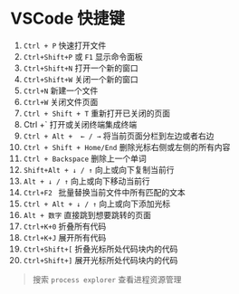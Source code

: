 <!--
 * @Author: JohnJeep

 * @Date: 2019-09-11 13:46:17

 * @LastEditTime: 2021-11-13 14:27:42

 * @LastEditors: DESKTOP-0S33AUT

 * @Description: VSCode常用快捷键说明

 * -->

  # VSCode 快捷键

1. `Ctrl + P` 快速打开文件
2. `Ctrl+Shift+P` 或 `F1` 显示命令面板
3. `Ctrl+Shift+N` 打开一个新的窗口
4. `Ctrl+Shift+W` 关闭一个新的窗口
5. `Ctrl+N`  新建一个文件
6. `Ctrl+W` 关闭文件页面
7. `Ctrl + Shift + T` 重新打开已关闭的页面
8. Ctrl +` 打开或关闭终端集成终端
9. `Ctrl + Alt +  ← / →` 将当前页面分栏到左边或者右边
10. ` Ctrl + Shift + Home/End ` 删除光标右侧或左侧的所有内容
11. ` Ctrl + Backspace ` 删除上一个单词
12. ` Shift+Alt + ↓ / ↑ ` 向上或向下复制当前行
13. ` Alt + ↓ / ↑ ` 向上或向下移动当前行
14. `Ctrl+F2 ` 批量替换当前文件中所有匹配的文本
15. ` Ctrl + Alt + ↓ / ↑ ` 向上或向下添加光标
16. ` Alt + 数字 ` 直接跳到想要跳转的页面
17. `Ctrl+K+0`  折叠所有代码
18. `Ctrl+K+J`  展开所有代码
19. `Ctrl+Shift+[`  折叠光标所处代码块内的代码
20. `Ctrl+Shift+]`  展开光标所处代码块内的代码

> 搜索 `process explorer` 查看进程资源管理
